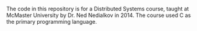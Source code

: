The code in this repository is for a Distributed Systems course, taught at McMaster University by Dr. Ned Nedialkov in 2014. The course used C as the primary programming language.
